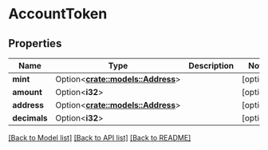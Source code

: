 # AccountToken

## Properties

Name | Type | Description | Notes
------------ | ------------- | ------------- | -------------
**mint** | Option<[**crate::models::Address**](Address.md)> |  | [optional]
**amount** | Option<**i32**> |  | [optional]
**address** | Option<[**crate::models::Address**](Address.md)> |  | [optional]
**decimals** | Option<**i32**> |  | [optional]

[[Back to Model list]](../solanabeach_api.wiki/Home.md#documentation-for-models) [[Back to API list]](../solanabeach_api.wiki/Home.md#documentation-for-api-endpoints) [[Back to README]](../solanabeach_api.wiki/Home.md)


